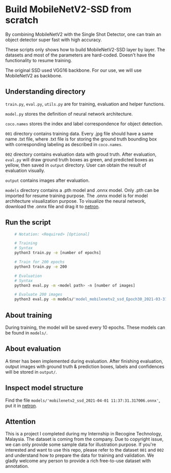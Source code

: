 # Build MobileNetV2-SSD from scratch

By combining MobileNetV2 with the Single Shot Detector, one can train an object detector super fast with high accuracy.

These scripts only shows how to build MobileNetV2-SSD layer by layer. The datasets and most of the parameters are hard-coded.
Doesn't have the functionality to resume training. 

The original SSD used VGG16 backbone. For our use, we will use MobileNetV2 as backbone.

## Understanding directory

`train.py`, `eval.py`, `utils.py` are for training, evaluation and helper functions.

`model.py` stores the definition of neural network architecture.

`coco.names` stores the index and label correspondence for object detection.

`001` directory contains training data. Every .jpg file should have a same name .txt file,
where .txt file is for storing the ground truth bounding box with corresponding labeling
as described in `coco.names`.

`002` directory contains evaluation data with groud truth. After evaluation, `eval.py` 
will draw ground truth boxes as green, and predicted boxes as yellow, then saved in `output` 
directory. User can obtain the result of evaluation visually.

`output` contains images after evaluation.

`models` directory contains a .pth model and .onnx model. Only .pth can be imported for 
resume training purpose. The .onnx model is for model architecture visualization purpose. 
To visualize the neural network, download the .onnx file and drag it to [netron](https://netron.app/).


## Run the script

``` bash
    # Notation: <Required> [Optional]

    # Training
    # Syntax
    python3 train.py -e [number of epochs]

    # Train for 200 epochs
    python3 train.py -e 200

    # Evaluation
    # Syntax 
    python3 eval.py -m <model path> -n [number of images]

    # Evaluate 200 images
    python3 eval.py -m models/'model_mobilenetv2_ssd_Epoch30_2021-03-31 15:22:28.531602.pth' -n 200
```


## About training

During training, the model will be saved every 10 epochs. These models can be found in `models/`.

## About evaluation

A timer has been implemented during evaluation. After finishing evaluation, output images with ground truth & prediction boxes, labels and confidences will be stored in `output/`.

## Inspect model structure

Find the file `models/'mobilenetv2_ssd_2021-04-01 11:37:31.317006.onnx'`, put it in [netron](https://netron.app/).


## Attention

This is a project I completed during my Internship in Recogine Technology, Malaysia. 
The dataset is coming from the company. 
Due to copyright issue, we can only provide some sample data for illustration purpose. 
If you're interested and want to use this repo, please refer to the dataset `001` and `002` and understand
how to prepare the data for training and validation. 
We gladly welcome any person to provide a rich free-to-use dataset with annotation. 
